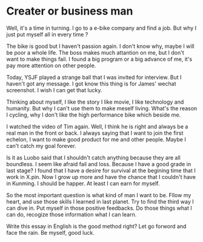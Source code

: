 # Creater or business man

Well, it's a time in turning.
I go to a e-bike company and find a job.
But why I just put myself all in every time ?

The bike is good but I haven't passion again.
I don't know why, maybe I will be poor a whole life.
The boss makes much attantion on me, but I don't want to make things fail.
I found a big program or a big advance of me, it's pay more attention on other people.

Today, YSJF played a strange ball that I was invited for interview.
But I haven't got any message.
I got know this thing is for James' wechat screenshot.
I wish I can get that lucky.

Thinking about myself, I like the story I like movie, I like technology and humanity.
But why I can't use them to make meself living.
What's the reason I cycling, why I don't like the high performance bike which beside me.

I watched the video of Tim again. Well, I think he is right and always be a real man in the front or back.
I always saying that I want to join the first echelon, I want to make good product for me and other people.
Maybe I can't catch my goal forever.

Is it as Luobo said that I shouldn't catch anything because they are all boundless.
I seem like afraid fail and loss. Because I have a good grade in last stage?
I found that I have a desire for survival at the begining time that I work in X.pin.
Now I grow up more and have the chance that I couldn't have in Kunming.
I should be happer. At least I can earn for myself.

So the most important question is what kind of man I want to be.
Fllow my heart, and use those skills I learned in last planet.
Try to find the third way I can dive in.
Put myself in those positive feedbacks.
Do those things what I can do, recogize those information what I can learn.

Write this essay in English is the good method right?
Let go forword and face the rain.
Be myself, good luck.

